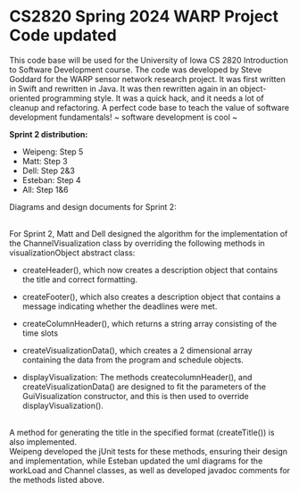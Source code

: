 # CS2820 Spring 2024 WARP Project Code **updated** 
This code base will be used for the University of Iowa CS 2820 Introduction to Software
Development course. The code was developed by Steve Goddard for the WARP sensor network 
research project. It was first written in Swift and rewritten in Java. It was then 
rewritten again in an object-oriented programming style. It was a quick
hack, and it needs a lot of cleanup and refactoring. A perfect code base to teach
the value of software development fundamentals!
~ software development is cool ~ 


<b> Sprint 2 distribution: </b>

- Weipeng: Step 5
- Matt: Step 3
- Dell: Step 2&3
- Esteban: Step 4
- All: Step 1&6

Diagrams and design documents for Sprint 2: 



<br>
For Sprint 2, Matt and Dell designed the algorithm for the implementation of the ChannelVisualization class by overriding the following methods in visualizationObject abstract class:


- createHeader(), which now creates a description object that contains the title and correct formatting.

- createFooter(), which also creates a description object that contains a message indicating whether the deadlines were met.
- createColumnHeader(), which returns a string array consisting of the time slots

- createVisualizationData(), which creates a 2 dimensional array containing the data from the program and schedule objects.
- displayVisualization: The methods createcolumnHeader(), and createVisualizationData() are designed to fit the parameters of the GuiVisualization constructor, and this is then used to override displayVisualization(). 
<br>
A method for generating the title in the specified format (createTitle()) is also implemented.
<br>
Weipeng developed the jUnit tests for these methods, ensuring their design and implementation, while Esteban updated the uml diagrams for the workLoad and Channel classes, as well as developed javadoc comments for the methods listed above.
